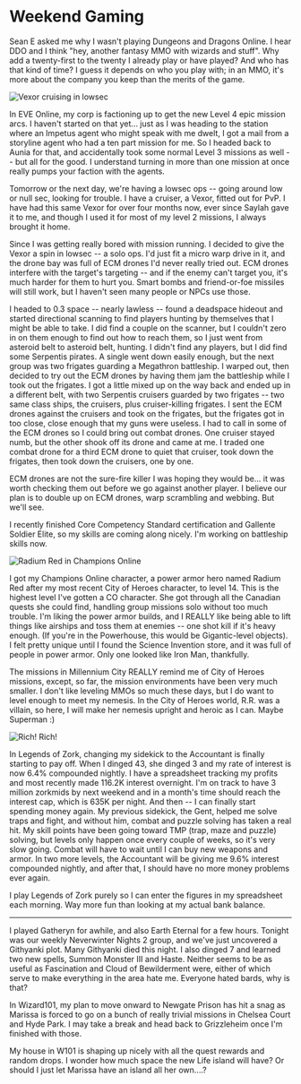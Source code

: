 # Weekend Gaming

Sean E asked me why I wasn't playing Dungeons and Dragons Online. I hear DDO and I think "hey, another fantasy MMO with wizards and stuff". Why add a twenty-first to the twenty I already play or have played? And who has that kind of time? I guess it depends on who you play with; in an MMO, it's more about the company you keep than the merits of the game.

![Vexor cruising in lowsec](http://westkarana.com/wp-content/uploads/2009/09/ExeFile-2009-09-27-21-46-57-10.jpg "Vexor cruising in lowsec")

In EVE Online, my corp is factioning up to get the new Level 4 epic mission arcs. I haven't started on that yet... just as I was heading to the station where an Impetus agent who might speak with me dwelt, I got a mail from a storyline agent who had a ten part mission for me. So I headed back to Aunia for that, and accidentally took some normal Level 3 missions as well -- but all for the good. I understand turning in more than one mission at once really pumps your faction with the agents.

Tomorrow or the next day, we're having a lowsec ops -- going around low or null sec, looking for trouble. I have a cruiser, a Vexor, fitted out for PvP. I have had this same Vexor for over four months now, ever since Saylah gave it to me, and though I used it for most of my level 2 missions, I always brought it home.

Since I was getting really bored with mission running. I decided to give the Vexor a spin in lowsec -- a solo ops. I'd just fit a micro warp drive in it, and the drone bay was full of ECM drones I'd never really tried out. ECM drones interfere with the target's targeting -- and if the enemy can't target you, it's much harder for them to hurt you. Smart bombs and friend-or-foe missiles will still work, but I haven't seen many people or NPCs use those.

I headed to 0.3 space -- nearly lawless -- found a deadspace hideout and started directional scanning to find players hunting by themselves that I might be able to take. I did find a couple on the scanner, but I couldn't zero in on them enough to find out how to reach them, so I just went from asteroid belt to asteroid belt, hunting. I didn't find any players, but I did find some Serpentis pirates. A single went down easily enough, but the next group was two frigates guarding a Megathron battleship. I warped out, then decided to try out the ECM drones by having them jam the battleship while I took out the frigates. I got a little mixed up on the way back and ended up in a different belt, with two Serpentis cruisers guarded by two frigates -- two same class ships, the cruisers, plus cruiser-killing frigates. I sent the ECM drones against the cruisers and took on the frigates, but the frigates got in too close, close enough that my guns were useless. I had to call in some of the ECM drones so I could bring out combat drones. One cruiser stayed numb, but the other shook off its drone and came at me. I traded one combat drone for a third ECM drone to quiet that cruiser, took down the frigates, then took down the cruisers, one by one.

ECM drones are not the sure-fire killer I was hoping they would be... it was worth checking them out before we go against another player. I believe our plan is to double up on ECM drones, warp scrambling and webbing. But we'll see.

I recently finished Core Competency Standard certification and Gallente Soldier Elite, so my skills are coming along nicely. I'm working on battleship skills now.

![Radium Red in Champions Online](http://westkarana.com/wp-content/uploads/2009/09/GameClient-2009-09-27-22-10-58-84.jpg "Radium Red in Champions Online")

I got my Champions Online character, a power armor hero named Radium Red after my most recent City of Heroes character, to level 14. This is the highest level I've gotten a CO character. She got through all the Canadian quests she could find, handling group missions solo without too much trouble. I'm liking the power armor builds, and I REALLY like being able to lift things like airships and toss them at enemies -- one shot kill if it's heavy enough. (If you're in the Powerhouse, this would be Gigantic-level objects). I felt pretty unique until I found the Science Invention store, and it was full of people in power armor. Only one looked like Iron Man, thankfully.

The missions in Millennium City REALLY remind me of City of Heroes missions, except, so far, the mission environments have been very much smaller. I don't like leveling MMOs so much these days, but I do want to level enough to meet my nemesis. In the City of Heroes world, R.R. was a villain, so here, I will make her nemesis upright and heroic as I can. Maybe Superman :)

![Rich! Rich!](http://westkarana.com/wp-content/uploads/2009/09/Fullscreen-capture-9282009-124337-AM.jpg "Rich! Rich!")

In Legends of Zork, changing my sidekick to the Accountant is finally starting to pay off. When I dinged 43, she dinged 3 and my rate of interest is now 6.4% compounded nightly. I have a spreadsheet tracking my profits and most recently made 116.2K interest overnight. I'm on track to have 3 million zorkmids by next weekend and in a month's time should reach the interest cap, which is 635K per night. And then -- I can finally start spending money again. My previous sidekick, the Gent, helped me solve traps and fight, and without him, combat and puzzle solving has taken a real hit. My skill points have been going toward TMP (trap, maze and puzzle) solving, but levels only happen once every couple of weeks, so it's very slow going. Combat will have to wait until I can buy new weapons and armor. In two more levels, the Accountant will be giving me 9.6% interest compounded nightly, and after that, I should have no more money problems ever again.

I play Legends of Zork purely so I can enter the figures in my spreadsheet each morning. Way more fun than looking at my actual bank balance.

---

I played Gatheryn for awhile, and also Earth Eternal for a few hours. Tonight was our weekly Neverwinter Nights 2 group, and we've just uncovered a Githyanki plot. Many Githyanki died this night. I also dinged 7 and learned two new spells, Summon Monster III and Haste. Neither seems to be as useful as Fascination and Cloud of Bewilderment were, either of which serve to make everything in the area hate me. Everyone hated bards, why is that?

In Wizard101, my plan to move onward to Newgate Prison has hit a snag as Marissa is forced to go on a bunch of really trivial missions in Chelsea Court and Hyde Park. I may take a break and head back to Grizzleheim once I'm finished with those.

My house in W101 is shaping up nicely with all the quest rewards and random drops. I wonder how much space the new Life island will have? Or should I just let Marissa have an island all her own....?

